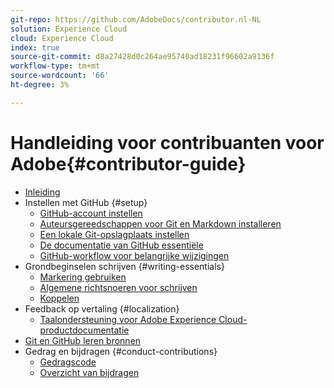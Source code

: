 ```yaml
---
git-repo: https://github.com/AdobeDocs/contributor.nl-NL
solution: Experience Cloud
cloud: Experience Cloud
index: true
source-git-commit: d8a27428d0c264ae95740ad18231f96602a9136f
workflow-type: tm+mt
source-wordcount: '66'
ht-degree: 3%

---
```



# Handleiding voor contribuanten voor Adobe{#contributor-guide}

+ [Inleiding](introduction.md)
+ Instellen met GitHub {#setup}
   + [GitHub-account instellen](setup/github-signup.md)
   + [Auteursgereedschappen voor Git en Markdown installeren](setup/install-tools.md)
   + [Een lokale Git-opslagplaats instellen](setup/local-repo.md)
   + [De documentatie van GitHub essentiële](setup/git-fundamentals.md)
   + [GitHub-workflow voor belangrijke wijzigingen](setup/full-workflow.md)
+ Grondbeginselen schrijven {#writing-essentials}
   + [Markering gebruiken](writing-essentials/markdown.md)
   + [Algemene richtsnoeren voor schrijven](writing-essentials/general-writing-guidance.md)
   + [Koppelen](writing-essentials/linking.md)
+ Feedback op vertaling {#localization}
   + [Taalondersteuning voor Adobe Experience Cloud-productdocumentatie](localization/machine-translation.md)
+ [Git en GitHub leren bronnen](resources.md)
+ Gedrag en bijdragen {#conduct-contributions}
   + [Gedragscode](conduct/code-of-conduct.md)
   + [Overzicht van bijdragen](conduct/contributing.md)
